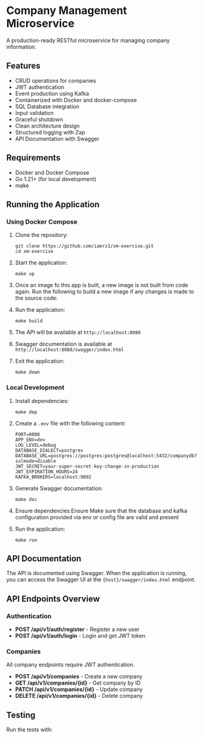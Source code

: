 # Company Management Microservice

A production-ready RESTful microservice for managing company information.

## Features

- CRUD operations for companies
- JWT authentication
- Event production using Kafka
- Containerized with Docker and docker-compose
- SQL Database integration
- Input validation
- Graceful shutdown
- Clean architecture design
- Structured logging with Zap
- API Documentation with Swagger

## Requirements

- Docker and Docker Compose
- Go 1.21+ (for local development)
- make

## Running the Application

### Using Docker Compose

1. Clone the repository:
   ```
   git clone https://github.com/iamrz1/xm-exercise.git
   cd xm-exercise
   ```

2. Start the application:
   ```
   make up
   ```

3. Once an image fo this app is built, a new image is not built from code again.
Run the following to build a new image if any changes is made to the source code:
4. Run the application:
   ```
   make build
   ```

5. The API will be available at `http://localhost:8080`
6. Swagger documentation is available at `http://localhost:8080/swagger/index.html`
7. Exit the application:
   ```
   make down
   ```

### Local Development

1. Install dependencies:
   ```
   make dep
   ```

2. Create a `.env` file with the following content:
   ```
   PORT=8080
   APP_ENV=dev
   LOG_LEVEL=debug
   DATABASE_DIALECT=postgres
   DATABASE_URL=postgres://postgres:postgres@localhost:5432/companydb?sslmode=disable
   JWT_SECRET=your-super-secret-key-change-in-production
   JWT_EXPIRATION_HOURS=24
   KAFKA_BROKERS=localhost:9092
   ```

3. Generate Swagger documentation:
   ```
   make doc
   ```

4. Ensure dependencies:Ensure 
   Make sure that the database and kafka configuration provided via env or config file are valid and present

5. Run the application:
   ```
   make run
   ```

## API Documentation

The API is documented using Swagger. When the application is running, you can access 
the Swagger UI at the `{host}/swagger/index.html` endpoint.


## API Endpoints Overview

### Authentication

- **POST /api/v1/auth/register** - Register a new user
- **POST /api/v1/auth/login** - Login and get JWT token

### Companies

All company endpoints require JWT authentication.

- **POST /api/v1/companies** - Create a new company
- **GET /api/v1/companies/{id}** - Get company by ID
- **PATCH /api/v1/companies/{id}** - Update company
- **DELETE /api/v1/companies/{id}** - Delete company

## Testing

Run the tests with: 